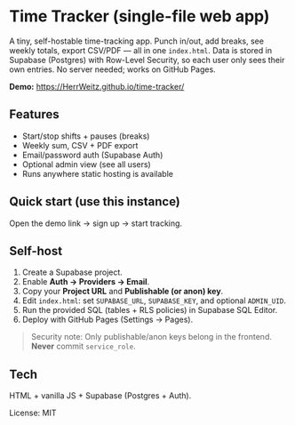 # Time Tracker (single-file web app)

A tiny, self-hostable time-tracking app. Punch in/out, add breaks, see weekly totals, export CSV/PDF — all in one `index.html`. Data is stored in Supabase (Postgres) with Row-Level Security, so each user only sees their own entries. No server needed; works on GitHub Pages.

**Demo:** https://HerrWeitz.github.io/time-tracker/  

## Features
- Start/stop shifts + pauses (breaks)
- Weekly sum, CSV + PDF export
- Email/password auth (Supabase Auth)
- Optional admin view (see all users)
- Runs anywhere static hosting is available

## Quick start (use this instance)
Open the demo link → sign up → start tracking.

## Self-host
1. Create a Supabase project.
2. Enable **Auth → Providers → Email**.
3. Copy your **Project URL** and **Publishable (or anon) key**.
4. Edit `index.html`: set `SUPABASE_URL`, `SUPABASE_KEY`, and optional `ADMIN_UID`.
5. Run the provided SQL (tables + RLS policies) in Supabase SQL Editor.
6. Deploy with GitHub Pages (Settings → Pages).

> Security note: Only publishable/anon keys belong in the frontend. **Never** commit `service_role`.

## Tech
HTML + vanilla JS + Supabase (Postgres + Auth).

License: MIT
